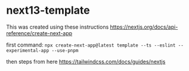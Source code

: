 # next13-template

This was created using these instructions
https://nextjs.org/docs/api-reference/create-next-app


first command:
`npx create-next-app@latest template --ts --eslint --experimental-app --use-pnpm`

then steps from here
https://tailwindcss.com/docs/guides/nextjs